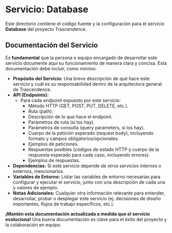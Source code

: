 # Servicio: Database

Este directorio contiene el código fuente y la configuración para el servicio **Database** del proyecto Trascendence.

## Documentación del Servicio

Es **fundamental** que la persona o equipo encargado de desarrollar este servicio documente aquí su funcionamiento de manera clara y concisa. Esta documentación debe incluir, como mínimo:

*   **Propósito del Servicio:** Una breve descripción de qué hace este servicio y cuál es su responsabilidad dentro de la arquitectura general de Trascendence.
*   **API (Endpoints):**
	*   Para cada endpoint expuesto por este servicio:
		*   Método HTTP (GET, POST, PUT, DELETE, etc.).
		*   Ruta (path).
		*   Descripción de lo que hace el endpoint.
		*   Parámetros de ruta (si los hay).
		*   Parámetros de consulta (query parameters, si los hay).
		*   Cuerpo de la petición esperado (request body), incluyendo formato y campos obligatorios/opcionales.
		*   Ejemplos de peticiones.
		*   Respuestas posibles (códigos de estado HTTP y cuerpo de la respuesta esperado para cada caso, incluyendo errores).
		*   Ejemplos de respuestas.
*   **Dependencias:** Si este servicio depende de otros servicios internos o externos, mencionarlos.
*   **Variables de Entorno:** Listar las variables de entorno necesarias para configurar y ejecutar el servicio, junto con una descripción de cada una y valores de ejemplo.
*   **Notas Adicionales:** Cualquier otra información relevante para entender, desarrollar, probar o desplegar este servicio (ej. decisiones de diseño importantes, flujos de trabajo específicos, etc.).

**¡Mantén esta documentación actualizada a medida que el servicio evoluciona!** Una buena documentación es clave para el éxito del proyecto y la colaboración en equipo.

